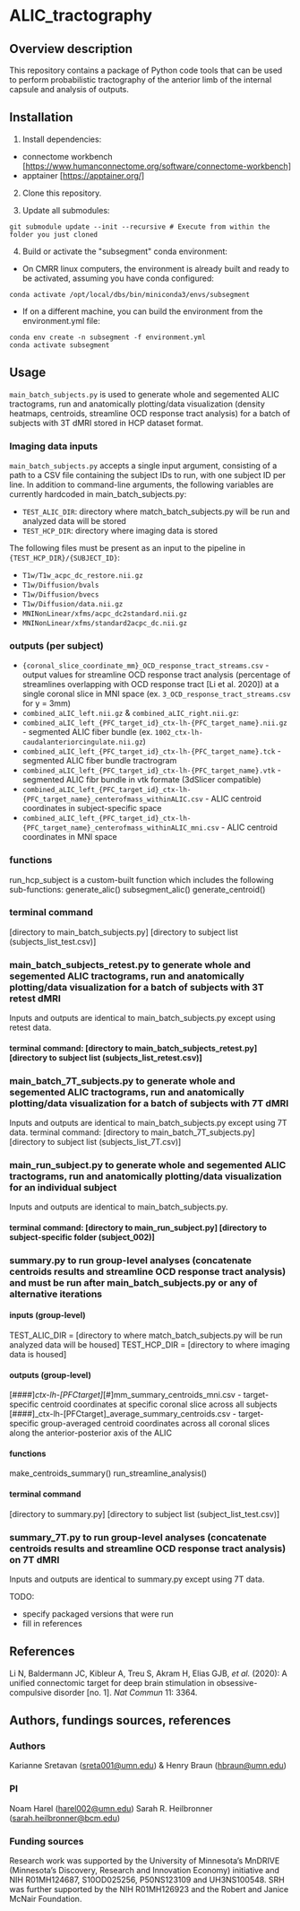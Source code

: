 # ALIC_tractography

## Overview description
This repository contains a package of Python code tools that can be used to perform probabilistic tractography of the anterior limb of the internal capsule and analysis of outputs.

## Installation

1. Install dependencies:
* connectome workbench [https://www.humanconnectome.org/software/connectome-workbench]
* apptainer [https://apptainer.org/]

2. Clone this repository.

3. Update all submodules:
 ```
 git submodule update --init --recursive # Execute from within the folder you just cloned
 ```
4. Build or activate the "subsegment" conda environment:

  * On CMRR linux computers, the environment is already built and ready to be activated, assuming you have conda configured:
 ```
 conda activate /opt/local/dbs/bin/miniconda3/envs/subsegment
 ```
  * If on a different machine, you can build the environment from the environment.yml file:
 ```
 conda env create -n subsegment -f environment.yml
 conda activate subsegment
 ```

## Usage

`main_batch_subjects.py` is used to generate whole and segemented ALIC tractograms, run and anatomically plotting/data visualization (density heatmaps, centroids, streamline OCD response tract analysis) for a batch of subjects with 3T dMRI stored in HCP dataset format.

### Imaging data inputs
`main_batch_subjects.py` accepts a single input argument, consisting of a path to a CSV file containing the subject IDs to run, with one subject ID per line. In addition to command-line arguments, the following variables are currently hardcoded in main_batch_subjects.py:
* `TEST_ALIC_DIR`: directory where match_batch_subjects.py will be run and analyzed data will be stored
* `TEST_HCP_DIR`: directory where imaging data is stored

The following files must be present as an input to the pipeline in `{TEST_HCP_DIR}/{SUBJECT_ID}`:
* `T1w/T1w_acpc_dc_restore.nii.gz`
* `T1w/Diffusion/bvals`
* `T1w/Diffusion/bvecs`
* `T1w/Diffusion/data.nii.gz`
* `MNINonLinear/xfms/acpc_dc2standard.nii.gz`
* `MNINonLinear/xfms/standard2acpc_dc.nii.gz`

### outputs (per subject)
* `{coronal_slice_coordinate_mm}_OCD_response_tract_streams.csv` - output values for streamline OCD response tract analysis (percentage of streamlines overlapping with OCD response tract [Li et al. 2020]) at a single coronal slice in MNI space (ex. `3_OCD_response_tract_streams.csv` for y = 3mm)
* `combined_aLIC_left.nii.gz` &  `combined_aLIC_right.nii.gz`: 
* `combined_aLIC_left_{PFC_target_id}_ctx-lh-{PFC_target_name}.nii.gz` - segmented ALIC fiber bundle (ex. `1002_ctx-lh-caudalanteriorcingulate.nii.gz`)
* `combined_aLIC_left_{PFC_target_id}_ctx-lh-{PFC_target_name}.tck` - segmented ALIC fiber bundle tractrogram
* `combined_aLIC_left_{PFC_target_id}_ctx-lh-{PFC_target_name}.vtk` - segmented ALIC fibr bundle in vtk formate (3dSlicer compatible)
* `combined_aLIC_left_{PFC_target_id}_ctx-lh-{PFC_target_name}_centerofmass_withinALIC.csv` - ALIC centroid coordinates in subject-specific space
* `combined_aLIC_left_{PFC_target_id}_ctx-lh-{PFC_target_name}_centerofmass_withinALIC_mni.csv` - ALIC centroid coordinates in MNI space

### functions
run_hcp_subject is a custom-built function which includes the following sub-functions:
generate_alic()
subsegment_alic()
generate_centroid()

### terminal command
[directory to main_batch_subjects.py] [directory to subject list (subjects_list_test.csv)]

### main_batch_subjects_retest.py to generate whole and segemented ALIC tractograms, run and anatomically plotting/data visualization for a batch of subjects with 3T retest dMRI
Inputs and outputs are identical to main_batch_subjects.py except using retest data.
#### terminal command: [directory to main_batch_subjects_retest.py] [directory to subject list (subjects_list_retest.csv)]

### main_batch_7T_subjects.py to generate whole and segemented ALIC tractograms, run and anatomically plotting/data visualization for a batch of subjects with 7T dMRI
Inputs and outputs are identical to main_batch_subjects.py except using 7T data.
terminal command: [directory to main_batch_7T_subjects.py] [directory to subject list (subjects_list_7T.csv)]

### main_run_subject.py to generate whole and segemented ALIC tractograms, run and anatomically plotting/data visualization for an individual subject
Inputs and outputs are identical to main_batch_subjects.py.
#### terminal command: [directory to main_run_subject.py] [directory to subject-specific folder (subject_002)]

### summary.py to run group-level analyses (concatenate centroids results and streamline OCD response tract analysis) and must be run after main_batch_subjects.py or any of alternative iterations

#### inputs (group-level)
TEST_ALIC_DIR = [directory to where match_batch_subjects.py will be run analyzed data will be housed]
TEST_HCP_DIR = [directory to where imaging data is housed]

#### outputs (group-level)
[####]_ctx-lh-[PFCtarget]_[#]mm_summary_centroids_mni.csv - target-specific centroid coordinates at specific coronal slice across all subjects
[####]_ctx-lh-[PFCtarget]_average_summary_centroids.csv - target-specific group-averaged centroid coordinates across all coronal slices along the anterior-posterior axis of the ALIC

#### functions
make_centroids_summary()
run_streamline_analysis()

#### terminal command
[directory to summary.py] [directory to subject list (subject_list_test.csv)]

### summary_7T.py to run group-level analyses (concatenate centroids results and streamline OCD response tract analysis) on 7T dMRI
Inputs and outputs are identical to summary.py except using 7T data.

TODO: 
- specify packaged versions that were run
- fill in references

## References
Li N, Baldermann JC, Kibleur A, Treu S, Akram H, Elias GJB, *et al.* (2020): A unified connectomic target for deep brain stimulation in obsessive-compulsive disorder [no. 1]. *Nat Commun* 11: 3364.

## Authors, fundings sources, references
### Authors
Karianne Sretavan (sreta001@umn.edu) & Henry Braun (hbraun@umn.edu)

### PI
Noam Harel (harel002@umn.edu)
Sarah R. Heilbronner (sarah.heilbronner@bcm.edu)

### Funding sources
Research work was supported by the University of Minnesota’s MnDRIVE (Minnesota’s Discovery, Research and Innovation Economy) initiative and NIH R01MH124687, S10OD025256, P50NS123109 and UH3NS100548. SRH was further supported by the NIH R01MH126923 and the Robert and Janice McNair Foundation.

